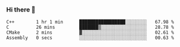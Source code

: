 ### Hi there 👋
<!--START_SECTION:waka-->

```text
C++        1 hr 1 min      █████████████████░░░░░░░░   67.98 %
C          26 mins         ███████▒░░░░░░░░░░░░░░░░░   28.78 %
CMake      2 mins          ▓░░░░░░░░░░░░░░░░░░░░░░░░   02.61 %
Assembly   0 secs          ░░░░░░░░░░░░░░░░░░░░░░░░░   00.63 %
```

<!--END_SECTION:waka-->

<!--
**jerome-cmd/jerome-cmd** is a ✨ _special_ ✨ repository because its `README.md` (this file) appears on your GitHub profile.

Here are some ideas to get you started:

- 🔭 I’m currently working on ...
- 🌱 I’m currently learning ...
- 👯 I’m looking to collaborate on ...
- 🤔 I’m looking for help with ...
- 💬 Ask me about ...
- 📫 How to reach me: ...
- 😄 Pronouns: ...
- ⚡ Fun fact: ...
-->
